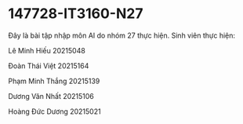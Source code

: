 # 147728-IT3160-N27
Đây là bài tập nhập môn AI do nhóm 27 thực hiện.
Sinh viên thực hiện:

Lê Minh Hiếu 20215048

Đoàn Thái Việt 20215164

Phạm Minh Thắng 20215139

Dương Văn Nhất 20215106

Hoàng Đức Dương 20215021

